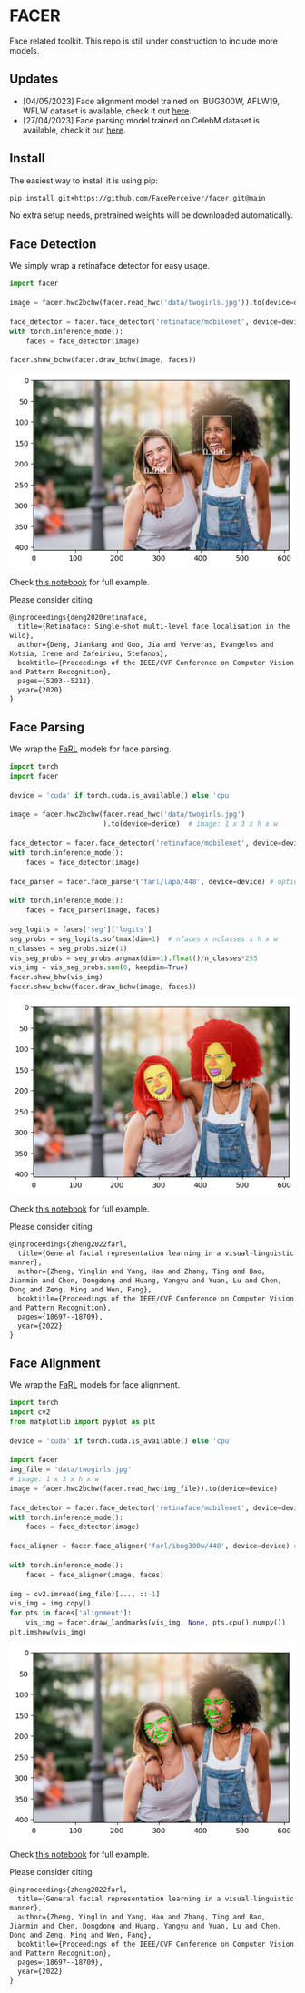 # FACER

Face related toolkit. This repo is still under construction to include more models.

## Updates
- [04/05/2023] Face alignment model trained on IBUG300W, AFLW19, WFLW dataset is available, check it out [here](./samples/face_alignment.ipynb).
- [27/04/2023] Face parsing model trained on CelebM dataset is available, check it out [here](./samples/face_parsing.ipynb).

## Install

The easiest way to install it is using pip:

```bash
pip install git+https://github.com/FacePerceiver/facer.git@main
```
No extra setup needs, pretrained weights will be downloaded automatically.


## Face Detection

We simply wrap a retinaface detector for easy usage.
```python
import facer

image = facer.hwc2bchw(facer.read_hwc('data/twogirls.jpg')).to(device=device)  # image: 1 x 3 x h x w

face_detector = facer.face_detector('retinaface/mobilenet', device=device)
with torch.inference_mode():
    faces = face_detector(image)

facer.show_bchw(facer.draw_bchw(image, faces))
```
![](./samples/example_output/detect.png)

Check [this notebook](./samples/face_detect.ipynb) for full example.

Please consider citing
```
@inproceedings{deng2020retinaface,
  title={Retinaface: Single-shot multi-level face localisation in the wild},
  author={Deng, Jiankang and Guo, Jia and Ververas, Evangelos and Kotsia, Irene and Zafeiriou, Stefanos},
  booktitle={Proceedings of the IEEE/CVF Conference on Computer Vision and Pattern Recognition},
  pages={5203--5212},
  year={2020}
}
```

## Face Parsing

We wrap the [FaRL](https://github.com/faceperceiver/farl) models for face parsing.
```python
import torch
import facer

device = 'cuda' if torch.cuda.is_available() else 'cpu'

image = facer.hwc2bchw(facer.read_hwc('data/twogirls.jpg')
                       ).to(device=device)  # image: 1 x 3 x h x w

face_detector = facer.face_detector('retinaface/mobilenet', device=device)
with torch.inference_mode():
    faces = face_detector(image)

face_parser = facer.face_parser('farl/lapa/448', device=device) # optional "farl/celebm/448"

with torch.inference_mode():
    faces = face_parser(image, faces)

seg_logits = faces['seg']['logits']
seg_probs = seg_logits.softmax(dim=1)  # nfaces x nclasses x h x w
n_classes = seg_probs.size(1)
vis_seg_probs = seg_probs.argmax(dim=1).float()/n_classes*255
vis_img = vis_seg_probs.sum(0, keepdim=True)
facer.show_bhw(vis_img)
facer.show_bchw(facer.draw_bchw(image, faces))
```
![](./samples/example_output/parsing.png)

Check [this notebook](./samples/face_parsing.ipynb) for full example.

Please consider citing
```
@inproceedings{zheng2022farl,
  title={General facial representation learning in a visual-linguistic manner},
  author={Zheng, Yinglin and Yang, Hao and Zhang, Ting and Bao, Jianmin and Chen, Dongdong and Huang, Yangyu and Yuan, Lu and Chen, Dong and Zeng, Ming and Wen, Fang},
  booktitle={Proceedings of the IEEE/CVF Conference on Computer Vision and Pattern Recognition},
  pages={18697--18709},
  year={2022}
}
``` 


## Face Alignment

We wrap the [FaRL](https://github.com/faceperceiver/farl) models for face alignment.
```python
import torch
import cv2
from matplotlib import pyplot as plt

device = 'cuda' if torch.cuda.is_available() else 'cpu'

import facer
img_file = 'data/twogirls.jpg'
# image: 1 x 3 x h x w
image = facer.hwc2bchw(facer.read_hwc(img_file)).to(device=device)  

face_detector = facer.face_detector('retinaface/mobilenet', device=device)
with torch.inference_mode():
    faces = face_detector(image)

face_aligner = facer.face_aligner('farl/ibug300w/448', device=device) # optional: "farl/wflw/448", "farl/aflw19/448"

with torch.inference_mode():
    faces = face_aligner(image, faces)

img = cv2.imread(img_file)[..., ::-1]
vis_img = img.copy()
for pts in faces['alignment']:
    vis_img = facer.draw_landmarks(vis_img, None, pts.cpu().numpy())
plt.imshow(vis_img)
```
![](./samples/example_output/alignment.png)

Check [this notebook](./samples/face_alignment.ipynb) for full example.

Please consider citing
```
@inproceedings{zheng2022farl,
  title={General facial representation learning in a visual-linguistic manner},
  author={Zheng, Yinglin and Yang, Hao and Zhang, Ting and Bao, Jianmin and Chen, Dongdong and Huang, Yangyu and Yuan, Lu and Chen, Dong and Zeng, Ming and Wen, Fang},
  booktitle={Proceedings of the IEEE/CVF Conference on Computer Vision and Pattern Recognition},
  pages={18697--18709},
  year={2022}
}
``` 
